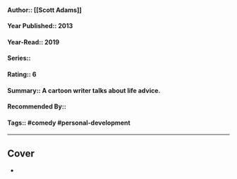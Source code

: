 #### Author:: [[Scott Adams]]
#### Year Published:: 2013
#### Year-Read:: 2019
#### Series::
#### Rating:: 6
#### Summary:: A cartoon writer talks about life advice.
#### Recommended By::
#### Tags:: #comedy #personal-development

---
## Cover
- ![]()